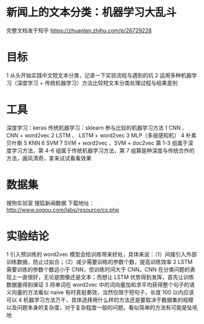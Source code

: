 # 新闻上的文本分类：机器学习大乱斗
完整文档发于知乎 https://zhuanlan.zhihu.com/p/26729228

# 目标
1 从头开始实践中文短文本分类，记录一下实验流程与遇到的坑
2 运用多种机器学习（深度学习 + 传统机器学习）方法比较短文本分类处理过程与结果差别

# 工具
深度学习：keras
传统机器学习：sklearn
参与比较的机器学习方法
1 CNN 、 CNN + word2vec 
2 LSTM 、 LSTM + word2vec
3 MLP（多层感知机） 
4 朴素贝叶斯
5 KNN
6 SVM
7 SVM + word2vec 、SVM + doc2vec
第 1-3 组属于深度学习方法，第 4-6 组属于传统机器学习方法，第 7 组算是种深度与传统合作的方法，画风清奇，拿来试试看看效果

# 数据集
搜狗实验室 搜狐新闻数据 下载地址：http://www.sogou.com/labs/resource/cs.php

# 实验结论
1 引入预训练的 word2vec 模型会给训练带来好处，具体来说：（1）间接引入外部训练数据，防止过拟合；（2）减少需要训练的参数个数，提高训练效率
2 LSTM 需要训练的参数个数远小于 CNN，但训练时间大于 CNN。CNN 在分类问题的表现上一直很好，无论是图像还是文本；而想让 LSTM 优势得到发挥，首先让训练数据量得到保证
3 将单词在 word2vec 中的词向量加和求平均获得整个句子的语义向量的方法看似 naive 有时真挺奏效，当然仅限于短句子，长度 100 以内应该可以
4 机器学习方法万千，具体选择用什么样的方法还是要取决于数据集的规模以及问题本身的复杂度，对于复杂程度一般的问题，看似简单的方法有可能是坠吼地

